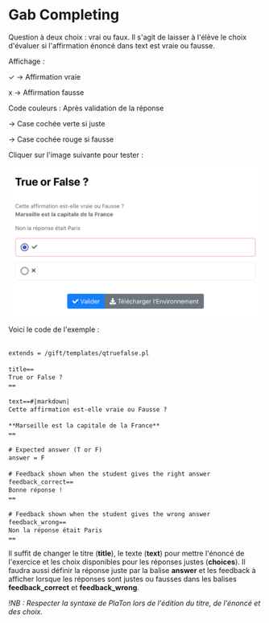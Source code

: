 # Gab Completing 

Question à deux choix : vrai ou faux. Il s'agit de laisser à l'élève le choix d'évaluer 
si l'affirmation énoncé dans text est vraie ou fausse. 

Affichage : 

✓ -> Affirmation vraie

x -> Affirmation fausse

Code couleurs : Après validation de la réponse 

-> Case cochée verte si juste

-> Case cochée rouge si fausse

Cliquer sur l'image suivante pour tester : 

[![image](TrueOrFalse.png)](https://pl.u-pem.fr/filebrowser/demo/33561/)

Voici le code de l'exemple : 

```{r}

extends = /gift/templates/qtruefalse.pl

title== 
True or False ?
==

text==#|markdown|
Cette affirmation est-elle vraie ou Fausse ? 

**Marseille est la capitale de la France**
==

# Expected answer (T or F)
answer = F

# Feedback shown when the student gives the right answer
feedback_correct==
Bonne réponse !
==

# Feedback shown when the student gives the wrong answer
feedback_wrong==
Non la réponse était Paris
==

```

Il suffit de changer le titre (**title**), le texte (**text**) pour mettre l'énoncé de l'exercice et les choix disponibles pour les réponses justes (**choices**).
Il faudra aussi définir la réponse juste par la balise **answer** et les feedback à afficher lorsque les réponses sont justes ou fausses dans les balises 
**feedback_correct** et **feedback_wrong**.

*!NB : Respecter la syntaxe de PlaTon lors de l'édition du titre, de l'énoncé et des choix.*
